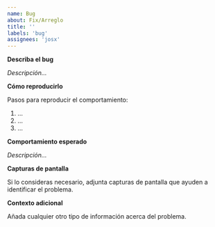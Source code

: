 ```yaml
---
name: Bug
about: Fix/Arreglo
title: ''
labels: 'bug'
assignees: 'josx'
---
```




**Describa el bug**

<!--
  Insertar descripción clara y concisa acerca del bug.
-->

_Descripción..._

**Cómo reproducirlo**

Pasos para reproducir el comportamiento:

<!-- Ejemplo:
1. Accedo a la aplicación con credenciales de prueba
2. Subo el siguiente documento de prueba `documento.docx`
3. El error devuelto describe...
-->

1. ...
2. ...
3. ...

**Comportamiento esperado**

<!--
  Insertar descripción clara y concisa del comportamiento esperado.
-->

_Descripción..._

**Capturas de pantalla**

Si lo consideras necesario, adjunta capturas de pantalla que ayuden a identificar el problema.

**Contexto adicional**

Añada cualquier otro tipo de información acerca del problema.
